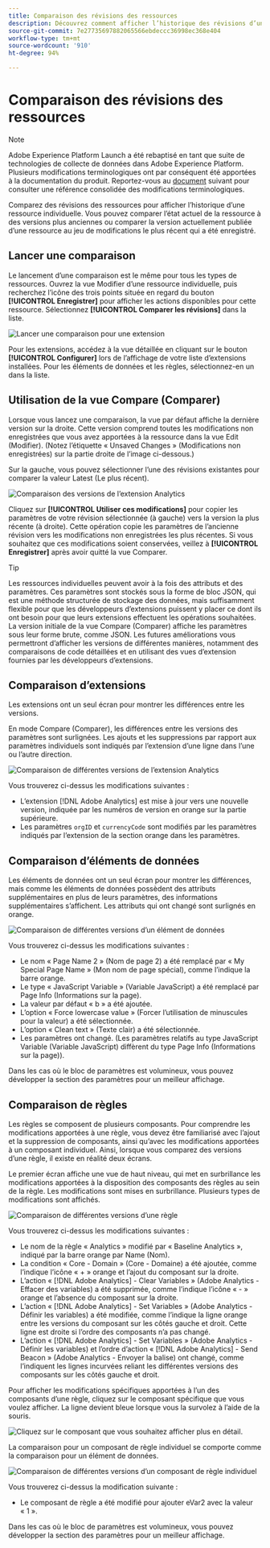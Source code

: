 ```yaml
---
title: Comparaison des révisions des ressources
description: Découvrez comment afficher l’historique des révisions d’une ressource de balise dans Adobe Experience Platform.
source-git-commit: 7e27735697882065566ebdeccc36998ec368e404
workflow-type: tm+mt
source-wordcount: '910'
ht-degree: 94%

---
```


# Comparaison des révisions des ressources

>[!NOTE]
>
>Adobe Experience Platform Launch a été rebaptisé en tant que suite de technologies de collecte de données dans Adobe Experience Platform. Plusieurs modifications terminologiques ont par conséquent été apportées à la documentation du produit. Reportez-vous au [document](../../term-updates.md) suivant pour consulter une référence consolidée des modifications terminologiques.

Comparez des révisions des ressources pour afficher l’historique d’une ressource individuelle. Vous pouvez comparer l’état actuel de la ressource à des versions plus anciennes ou comparer la version actuellement publiée d’une ressource au jeu de modifications le plus récent qui a été enregistré.

## Lancer une comparaison

Le lancement d’une comparaison est le même pour tous les types de ressources. Ouvrez la vue Modifier d’une ressource individuelle, puis recherchez l’icône des trois points située en regard du bouton **[!UICONTROL Enregistrer]** pour afficher les actions disponibles pour cette ressource.  Sélectionnez **[!UICONTROL Comparer les révisions]** dans la liste.

![Lancer une comparaison pour une extension](../../images/compare-initiate-extension.png)

Pour les extensions, accédez à la vue détaillée en cliquant sur le bouton **[!UICONTROL Configurer]** lors de l’affichage de votre liste d’extensions installées.  Pour les éléments de données et les règles, sélectionnez-en un dans la liste.

## Utilisation de la vue Compare (Comparer)

Lorsque vous lancez une comparaison, la vue par défaut affiche la dernière version sur la droite. Cette version comprend toutes les modifications non enregistrées que vous avez apportées à la ressource dans la vue Edit (Modifier). (Notez l’étiquette « Unsaved Changes » (Modifications non enregistrées) sur la partie droite de l’image ci-dessous.)

Sur la gauche, vous pouvez sélectionner l’une des révisions existantes pour comparer la valeur Latest (Le plus récent).

![Comparaison des versions de l’extension Analytics](../../images/compare-interpret-extension.png)

Cliquez sur **[!UICONTROL Utiliser ces modifications]** pour copier les paramètres de votre révision sélectionnée (à gauche) vers la version la plus récente (à droite).  Cette opération copie les paramètres de l’ancienne révision vers les modifications non enregistrées les plus récentes. Si vous souhaitez que ces modifications soient conservées, veillez à **[!UICONTROL Enregistrer]** après avoir quitté la vue Comparer.

>[!TIP]
>Les ressources individuelles peuvent avoir à la fois des attributs et des paramètres. Ces paramètres sont stockés sous la forme de bloc JSON, qui est une méthode structurée de stockage des données, mais suffisamment flexible pour que les développeurs d’extensions puissent y placer ce dont ils ont besoin pour que leurs extensions effectuent les opérations souhaitées.
>La version initiale de la vue Compare (Comparer) affiche les paramètres sous leur forme brute, comme JSON. Les futures améliorations vous permettront d’afficher les versions de différentes manières, notamment des comparaisons de code détaillées et en utilisant des vues d’extension fournies par les développeurs d’extensions.

## Comparaison d’extensions

Les extensions ont un seul écran pour montrer les différences entre les versions.

En mode Compare (Comparer), les différences entre les versions des paramètres sont surlignées. Les ajouts et les suppressions par rapport aux paramètres individuels sont indiqués par l’extension d’une ligne dans l’une ou l’autre direction.

![Comparaison de différentes versions de l’extension Analytics](../../images/compare-extension.png)

Vous trouverez ci-dessus les modifications suivantes :

* L’extension [!DNL Adobe Analytics] est mise à jour vers une nouvelle version, indiquée par les numéros de version en orange sur la partie supérieure.
* Les paramètres `orgID` et `currencyCode` sont modifiés par les paramètres indiqués par l’extension de la section orange dans les paramètres.

## Comparaison d’éléments de données

Les éléments de données ont un seul écran pour montrer les différences, mais comme les éléments de données possèdent des attributs supplémentaires en plus de leurs paramètres, des informations supplémentaires s’affichent. Les attributs qui ont changé sont surlignés en orange.

![Comparaison de différentes versions d’un élément de données](../../images/compare-data-element.png)

Vous trouverez ci-dessus les modifications suivantes :

* Le nom « Page Name 2 » (Nom de page 2) a été remplacé par « My Special Page Name » (Mon nom de page spécial), comme l’indique la barre orange.
* Le type « JavaScript Variable » (Variable JavaScript) a été remplacé par Page Info (Informations sur la page).
* La valeur par défaut « b » a été ajoutée.
* L’option « Force lowercase value » (Forcer l’utilisation de minuscules pour la valeur) a été sélectionnée.
* L’option « Clean text » (Texte clair) a été sélectionnée.
* Les paramètres ont changé. (Les paramètres relatifs au type JavaScript Variable (Variable JavaScript) diffèrent du type Page Info (Informations sur la page)).

Dans les cas où le bloc de paramètres est volumineux, vous pouvez développer la section des paramètres pour un meilleur affichage.

## Comparaison de règles

Les règles se composent de plusieurs composants. Pour comprendre les modifications apportées à une règle, vous devez être familiarisé avec l’ajout et la suppression de composants, ainsi qu’avec les modifications apportées à un composant individuel. Ainsi, lorsque vous comparez des versions d’une règle, il existe en réalité deux écrans.

Le premier écran affiche une vue de haut niveau, qui met en surbrillance les modifications apportées à la disposition des composants des règles au sein de la règle. Les modifications sont mises en surbrillance. Plusieurs types de modifications sont affichés.

![Comparaison de différentes versions d’une règle](../../images/compare-rule.png)

Vous trouverez ci-dessus les modifications suivantes :

* Le nom de la règle « Analytics » modifié par « Baseline Analytics », indiqué par la barre orange par Name (Nom).
* La condition « Core - Domain » (Core - Domaine) a été ajoutée, comme l’indique l’icône « + » orange et l’ajout du composant sur la droite.
* L’action « [!DNL Adobe Analytics] - Clear Variables » (Adobe Analytics - Effacer des variables) a été supprimée, comme l’indique l’icône « - » orange et l’absence du composant sur la droite.
* L’action « [!DNL Adobe Analytics] - Set Variables » (Adobe Analytics - Définir les variables) a été modifiée, comme l’indique la ligne orange entre les versions du composant sur les côtés gauche et droit. Cette ligne est droite si l’ordre des composants n’a pas changé.
* L’action « [!DNL Adobe Analytics] - Set Variables » (Adobe Analytics - Définir les variables) et l’ordre d’action « [!DNL Adobe Analytics] - Send Beacon » (Adobe Analytics - Envoyer la balise) ont changé, comme l’indiquent les lignes incurvées reliant les différentes versions des composants sur les côtés gauche et droit.

Pour afficher les modifications spécifiques apportées à l’un des composants d’une règle, cliquez sur le composant spécifique que vous voulez afficher.  La ligne devient bleue lorsque vous la survolez à l’aide de la souris.

![Cliquez sur le composant que vous souhaitez afficher plus en détail.](../../images/compare-rule-component-click.png)

La comparaison pour un composant de règle individuel se comporte comme la comparaison pour un élément de données.

![Comparaison de différentes versions d’un composant de règle individuel](../../images/compare-rule-component.png)

Vous trouverez ci-dessus la modification suivante :

* Le composant de règle a été modifié pour ajouter eVar2 avec la valeur « 1 ».

Dans les cas où le bloc de paramètres est volumineux, vous pouvez développer la section des paramètres pour un meilleur affichage.
